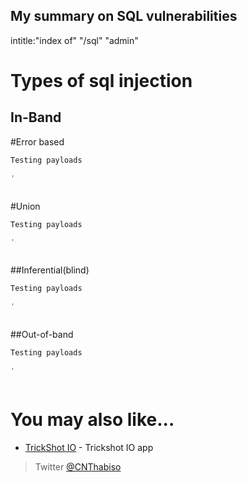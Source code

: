 ## My summary on SQL vulnerabilities

intitle:"index of" "/sql" "admin"


# Types of sql injection


## In-Band 

#Error based 
```bash
Testing payloads

'



```
#Union
```bash
Testing payloads

'



```


##Inferential(blind)
```bash
Testing payloads

'



```



##Out-of-band  
```bash
Testing payloads

'



```


# You may also like...

- [TrickShot  IO](https://github.com/Thabisoc123/Trickshot) - Trickshot IO app


> Twitter [@CNThabiso](https://twitter.com/CNThabiso)
